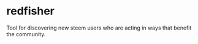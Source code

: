 # redfisher
Tool for discovering new steem users who are acting in ways that benefit the community.
